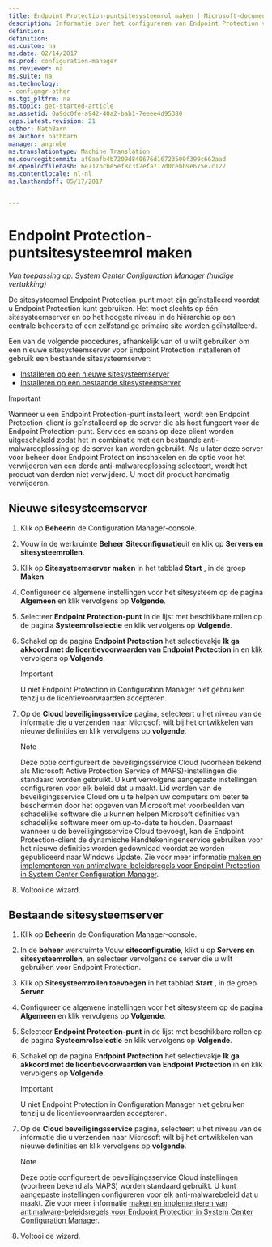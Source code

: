 ```yaml
---
title: Endpoint Protection-puntsitesysteemrol maken | Microsoft-documenten
description: Informatie over het configureren van Endpoint Protection voor het beheren van beveiliging en schadelijke software op clientcomputers van Configuration Manager.
defintion: 
definition: 
ms.custom: na
ms.date: 02/14/2017
ms.prod: configuration-manager
ms.reviewer: na
ms.suite: na
ms.technology:
- configmgr-other
ms.tgt_pltfrm: na
ms.topic: get-started-article
ms.assetid: 0a9dc0fe-a942-40a2-bab1-7eeee4d95380
caps.latest.revision: 21
author: NathBarn
ms.author: nathbarn
manager: angrobe
ms.translationtype: Machine Translation
ms.sourcegitcommit: af0aafb4b7209d840676d16723509f399c662aad
ms.openlocfilehash: 6e717bcbe5ef8c3f2efa717d0cebb9e675e7c127
ms.contentlocale: nl-nl
ms.lasthandoff: 05/17/2017


---
```

# <a name="create-an-endpoint-protection-point-site-system-role"></a>Endpoint Protection-puntsitesysteemrol maken

*Van toepassing op: System Center Configuration Manager (huidige vertakking)*

 De sitesysteemrol Endpoint Protection-punt moet zijn geïnstalleerd voordat u Endpoint Protection kunt gebruiken. Het moet slechts op één sitesysteemserver en op het hoogste niveau in de hiërarchie op een centrale beheersite of een zelfstandige primaire site worden geïnstalleerd.

 Een van de volgende procedures, afhankelijk van of u wilt gebruiken om een nieuwe sitesysteemserver voor Endpoint Protection installeren of gebruik een bestaande sitesysteemserver:
 - [Installeren op een nieuwe sitesysteemserver](#new-site-system-server)
 - [Installeren op een bestaande sitesysteemserver](#existing-site-system-server)

> [!IMPORTANT]
>  Wanneer u een Endpoint Protection-punt installeert, wordt een Endpoint Protection-client is geïnstalleerd op de server die als host fungeert voor de Endpoint Protection-punt. Services en scans op deze client worden uitgeschakeld zodat het in combinatie met een bestaande anti-malwareoplossing op de server kan worden gebruikt. Als u later deze server voor beheer door Endpoint Protection inschakelen en de optie voor het verwijderen van een derde anti-malwareoplossing selecteert, wordt het product van derden niet verwijderd. U moet dit product handmatig verwijderen.

## <a name="new-site-system-server"></a>Nieuwe sitesysteemserver

1.  Klik op **Beheer**in de Configuration Manager-console.

2.  Vouw in de werkruimte **Beheer** **Siteconfiguratie**uit en klik op **Servers en sitesysteemrollen**.

3.  Klik op **Sitesysteemserver maken** in het tabblad **Start** , in de groep **Maken**.

4.  Configureer de algemene instellingen voor het sitesysteem op de pagina **Algemeen** en klik vervolgens op **Volgende**.

5.  Selecteer **Endpoint Protection-punt** in de lijst met beschikbare rollen op de pagina **Systeemrolselectie** en klik vervolgens op **Volgende**.

6.  Schakel op de pagina **Endpoint Protection** het selectievakje **Ik ga akkoord met de licentievoorwaarden van Endpoint Protection** in en klik vervolgens op **Volgende**.

    > [!IMPORTANT]
    >  U niet Endpoint Protection in Configuration Manager niet gebruiken tenzij u de licentievoorwaarden accepteren.

7.  Op de **Cloud beveiligingsservice** pagina, selecteert u het niveau van de informatie die u verzenden naar Microsoft wilt bij het ontwikkelen van nieuwe definities en klik vervolgens op **volgende**.

    > [!NOTE]
    >  Deze optie configureert de beveiligingsservice Cloud (voorheen bekend als Microsoft Active Protection Service of MAPS)-instellingen die standaard worden gebruikt. U kunt vervolgens aangepaste instellingen configureren voor elk beleid dat u maakt. Lid worden van de beveiligingsservice Cloud om u te helpen uw computers om beter te beschermen door het opgeven van Microsoft met voorbeelden van schadelijke software die u kunnen helpen Microsoft definities van schadelijke software meer om up-to-date te houden. Daarnaast wanneer u de beveiligingsservice Cloud toevoegt, kan de Endpoint Protection-client de dynamische Handtekeningenservice gebruiken voor het nieuwe definities worden gedownload voordat ze worden gepubliceerd naar Windows Update. Zie voor meer informatie [maken en implementeren van antimalware-beleidsregels voor Endpoint Protection in System Center Configuration Manager](endpoint-antimalware-policies.md).

8.  Voltooi de wizard.


## <a name="existing-site-system-server"></a>Bestaande sitesysteemserver

1.  Klik op **Beheer**in de Configuration Manager-console.

2.  In de **beheer** werkruimte Vouw **siteconfiguratie**, klikt u op **Servers en sitesysteemrollen**, en selecteer vervolgens de server die u wilt gebruiken voor Endpoint Protection.

3.  Klik op **Sitesysteemrollen toevoegen** in het tabblad **Start** , in de groep **Server**.

4.  Configureer de algemene instellingen voor het sitesysteem op de pagina **Algemeen** en klik vervolgens op **Volgende**.

5.  Selecteer **Endpoint Protection-punt** in de lijst met beschikbare rollen op de pagina **Systeemrolselectie** en klik vervolgens op **Volgende**.

6.  Schakel op de pagina **Endpoint Protection** het selectievakje **Ik ga akkoord met de licentievoorwaarden van Endpoint Protection** in en klik vervolgens op **Volgende**.

    > [!IMPORTANT]
    >  U niet Endpoint Protection in Configuration Manager niet gebruiken tenzij u de licentievoorwaarden accepteren.

7.  Op de **Cloud beveiligingsservice** pagina, selecteert u het niveau van de informatie die u verzenden naar Microsoft wilt bij het ontwikkelen van nieuwe definities en klik vervolgens op **volgende**.

    > [!NOTE]
    >  Deze optie configureert de beveiligingsservice Cloud instellingen (voorheen bekend als MAPS) worden standaard gebruikt. U kunt aangepaste instellingen configureren voor elk anti-malwarebeleid dat u maakt. Zie voor meer informatie [maken en implementeren van antimalware-beleidsregels voor Endpoint Protection in System Center Configuration Manager](endpoint-antimalware-policies.md).

8.  Voltooi de wizard.

